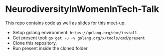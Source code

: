 # NeurodiversityInWomenInTech-Talk
This repo contains code as well as slides for this meet-up. <br>
* Setup golang environment: ``` https://golang.org/doc/install ```
* Get present tool: ``` go get -u -v golang.org/x/tools/cmd/present ```
* Clone this repository.
* Run present inside the cloned folder.
